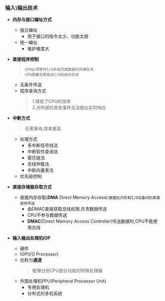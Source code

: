 ### 输入\输出技术
  + **内存与接口编址方式**
    + 独立编址
      + 用于接口的指令太少、功能太弱
    + 统一编址
      + 维护难度大
  + **直接程序控制**
    > `CPU必须等待I/O系统完成数据的传输任务`</br>
      `CPU需要定期查询I/O系统的状态`
      
    + 无条件传送
    + 程序查询方式
      > 1.降低了CPU的效率</br>
        2.对外部的突发事件无法做出实时响应
  + **中断方式**
    > 无需等待,效率更高
    + 处理方式
      + 多中断信号线法
      + 中断软件查询法
      + 菊花链法
      + 总线仲裁法
      + 中断向量表法
    + 优先级控制
  + **直接存储器存取方式**
    + 直接内存存取(**DMA** Direct Memory Access):`数据在内存和I/O设备间的直接成块传送`
      + 由DMAC直接获取总线权限,负责数据传送
      + CPU不参与数据传送
      + **DMAC**(Direct Memory Access Controller)传送数据时,CPU不能使用总线
  + **输入输出处理机IOP**
     + 硬件
     + IOP(I/O Processor)
     + 也称为**通道**
        > 能够分担CPU部分功能的特殊处理器
     + 外围处理机PPU(Peripheral Processor Unit)
        + 专用处理机
        + 分布式的多机系统
    
      
